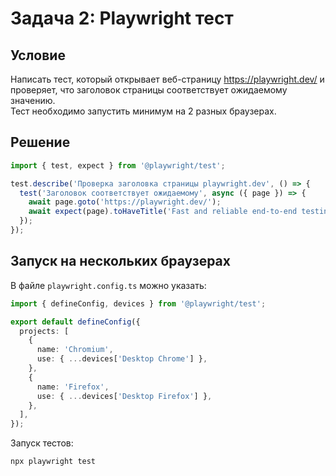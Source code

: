# Задача 2: Playwright тест

## Условие
Написать тест, который открывает веб-страницу https://playwright.dev/ и проверяет, что заголовок страницы соответствует ожидаемому значению.  
Тест необходимо запустить минимум на 2 разных браузерах.

## Решение

```typescript
import { test, expect } from '@playwright/test';

test.describe('Проверка заголовка страницы playwright.dev', () => {
  test('Заголовок соответствует ожидаемому', async ({ page }) => {
    await page.goto('https://playwright.dev/');
    await expect(page).toHaveTitle('Fast and reliable end-to-end testing for modern web apps | Playwright');
  });
});
```

## Запуск на нескольких браузерах

В файле `playwright.config.ts` можно указать:

```typescript
import { defineConfig, devices } from '@playwright/test';

export default defineConfig({
  projects: [
    {
      name: 'Chromium',
      use: { ...devices['Desktop Chrome'] },
    },
    {
      name: 'Firefox',
      use: { ...devices['Desktop Firefox'] },
    },
  ],
});
```

Запуск тестов:
```bash
npx playwright test
```
